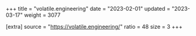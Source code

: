 +++
title = "volatile.engineering"
date = "2023-02-01"
updated = "2023-03-17"
weight = 3077

[extra]
source = "https://volatile.engineering/"
ratio = 48
size = 3
+++
